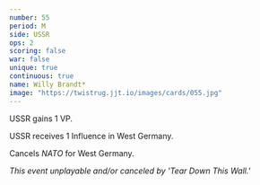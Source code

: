 ```yaml
---
number: 55
period: M
side: USSR
ops: 2
scoring: false
war: false
unique: true
continuous: true
name: Willy Brandt*
image: "https://twistrug.jjt.io/images/cards/055.jpg"
---
```

USSR gains 1 VP.

USSR receives 1 Influence in West Germany.

Cancels *NATO* for West Germany.

*This event unplayable and/or canceled by 'Tear Down This Wall.'*
